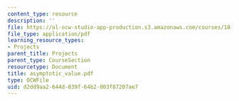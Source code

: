 ```yaml
---
content_type: resource
description: ''
file: https://ol-ocw-studio-app-production.s3.amazonaws.com/courses/18-996-random-matrix-theory-and-its-applications-spring-2004/d2dd9aa2644d839f64b2003f87207ae7_asymptotic_value.pdf
file_type: application/pdf
learning_resource_types:
- Projects
parent_title: Projects
parent_type: CourseSection
resourcetype: Document
title: asymptotic_value.pdf
type: OCWFile
uid: d2dd9aa2-644d-839f-64b2-003f87207ae7
---
```

